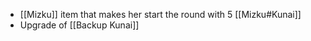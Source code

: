 - [[Mizku]] item that makes her start the round with 5 [[Mizku#Kunai]]
- Upgrade of [[Backup Kunai]]